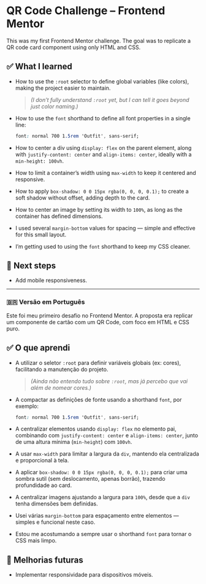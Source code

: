 # QR Code Challenge – Frontend Mentor

This was my first Frontend Mentor challenge. The goal was to replicate a QR code card component using only HTML and CSS.

## ✅ What I learned

- How to use the `:root` selector to define global variables (like colors), making the project easier to maintain.  
  > *(I don’t fully understand `:root` yet, but I can tell it goes beyond just color naming.)*

- How to use the `font` shorthand to define all font properties in a single line:
  ```css
  font: normal 700 1.5rem 'Outfit', sans-serif;
  ```

- How to center a div using `display: flex` on the parent element, along with `justify-content: center` and `align-items: center`, ideally with a `min-height: 100vh`.
- How to limit a container’s width using `max-width` to keep it centered and responsive.
- How to apply `box-shadow: 0 0 15px rgba(0, 0, 0, 0.1);` to create a soft shadow without offset, adding depth to the card.
- How to center an image by setting its width to `100%`, as long as the container has defined dimensions.
- I used several `margin-bottom` values for spacing — simple and effective for this small layout.
- I’m getting used to using the `font` shorthand to keep my CSS cleaner.

## 📱 Next steps

- Add mobile responsiveness.

---

### 🇧🇷 Versão em Português

Este foi meu primeiro desafio no Frontend Mentor. A proposta era replicar um componente de cartão com um QR Code, com foco em HTML e CSS puro.

## ✅ O que aprendi

- A utilizar o seletor `:root` para definir variáveis globais (ex: cores), facilitando a manutenção do projeto.  
  > *(Ainda não entendo tudo sobre `:root`, mas já percebo que vai além de nomear cores.)*

- A compactar as definições de fonte usando a shorthand `font`, por exemplo:
  ```css
  font: normal 700 1.5rem 'Outfit', sans-serif;
  ```

- A centralizar elementos usando `display: flex` no elemento pai, combinando com `justify-content: center` e `align-items: center`, junto de uma altura mínima (`min-height`) com `100vh`.
- A usar `max-width` para limitar a largura da `div`, mantendo ela centralizada e proporcional à tela.
- A aplicar `box-shadow: 0 0 15px rgba(0, 0, 0, 0.1);` para criar uma sombra sutil (sem deslocamento, apenas borrão), trazendo profundidade ao card.
- A centralizar imagens ajustando a largura para `100%`, desde que a `div` tenha dimensões bem definidas.
- Usei várias `margin-bottom` para espaçamento entre elementos — simples e funcional neste caso.
- Estou me acostumando a sempre usar o shorthand `font` para tornar o CSS mais limpo.

## 📱 Melhorias futuras

- Implementar responsividade para dispositivos móveis.
